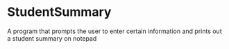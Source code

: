 # StudentSummary
A program that prompts the user to enter certain information and prints out a student summary on notepad
